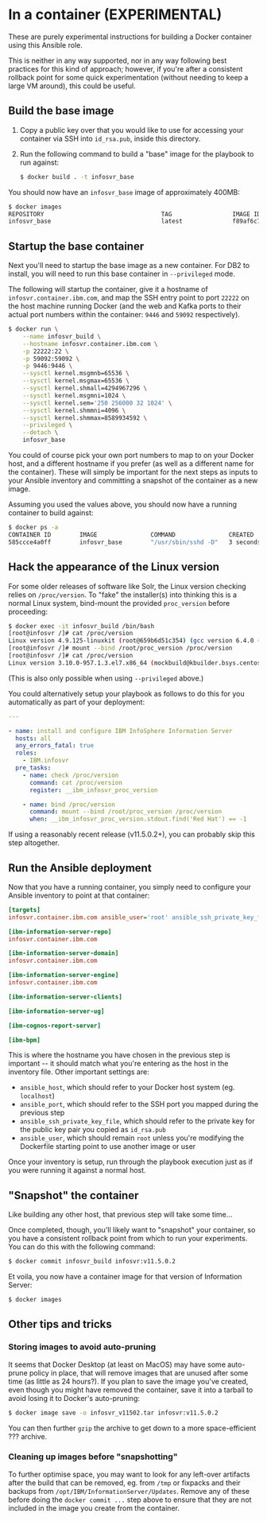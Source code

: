# In a container (EXPERIMENTAL)

These are purely experimental instructions for building a Docker container using this Ansible role.

This is neither in any way supported, nor in any way following best practices for this kind of approach;
however, if you're after a consistent rollback point for some quick experimentation (without needing to
keep a large VM around), this could be useful.

## Build the base image

1. Copy a public key over that you would like to use for accessing your container via SSH into `id_rsa.pub`,
    inside this directory.
1. Run the following command to build a "base" image for the playbook to run against:

    ```bash
    $ docker build . -t infosvr_base
    ```

You should now have an `infosvr_base` image of approximately 400MB:

```bash
$ docker images
REPOSITORY                                 TAG                 IMAGE ID            CREATED              SIZE
infosvr_base                               latest              f89af6c73d6e        About a minute ago   407MB
```

## Startup the base container

Next you'll need to startup the base image as a new container. For DB2 to install, you will need to
run this base container in `--privileged` mode.

The following will startup the container, give it a hostname of `infosvr.container.ibm.com`, and map
the SSH entry point to port `22222` on the host machine running Docker (and the web and Kafka ports to
their actual port numbers within the container: `9446` and `59092` respectively).

```bash
$ docker run \
    --name infosvr_build \
    --hostname infosvr.container.ibm.com \
    -p 22222:22 \
    -p 59092:59092 \
    -p 9446:9446 \
    --sysctl kernel.msgmnb=65536 \
    --sysctl kernel.msgmax=65536 \
    --sysctl kernel.shmall=4294967296 \
    --sysctl kernel.msgmni=1024 \
    --sysctl kernel.sem='250 256000 32 1024' \
    --sysctl kernel.shmmni=4096 \
    --sysctl kernel.shmmax=8589934592 \
    --privileged \
    --detach \
    infosvr_base
```

You could of course pick your own port numbers to map to on your Docker host, and a different hostname if
you prefer (as well as a different name for the container). These will simply be important for the next steps
as inputs to your Ansible inventory and committing a snapshot of the container as a new image.

Assuming you used the values above, you should now have a running container to build against:

```bash
$ docker ps -a
CONTAINER ID        IMAGE               COMMAND               CREATED             STATUS                      PORTS                                                                     NAMES
585ccce4a0ff        infosvr_base        "/usr/sbin/sshd -D"   3 seconds ago       Up 2 seconds                0.0.0.0:9446->9446/tcp, 0.0.0.0:59092->59092/tcp, 0.0.0.0:22222->22/tcp   infosvr_build
```

## Hack the appearance of the Linux version

For some older releases of software like Solr, the Linux version checking relies on `/proc/version`. To "fake"
the installer(s) into thinking this is a normal Linux system, bind-mount the provided `proc_version` before
proceeding:

```bash
$ docker exec -it infosvr_build /bin/bash
[root@infosvr /]# cat /proc/version
Linux version 4.9.125-linuxkit (root@659b6d51c354) (gcc version 6.4.0 (Alpine 6.4.0) ) #1 SMP Fri Sep 7 08:20:28 UTC 2018
[root@infosvr /]# mount --bind /root/proc_version /proc/version
[root@infosvr /]# cat /proc/version
Linux version 3.10.0-957.1.3.el7.x86_64 (mockbuild@kbuilder.bsys.centos.org) (gcc version 4.8.5 20150623 (Red Hat 4.8.5-36) (GCC) ) #1 SMP Thu Nov 29 14:49:43 UTC 2018
```

(This is also only possible when using `--privileged` above.)

You could alternatively setup your playbook as follows to do this for you automatically as part of your deployment:

```yaml
---

- name: install and configure IBM InfoSphere Information Server
  hosts: all
  any_errors_fatal: true
  roles:
    - IBM.infosvr
  pre_tasks:
    - name: check /proc/version
      command: cat /proc/version
      register: __ibm_infosvr_proc_version

    - name: bind /proc/version
      command: mount --bind /root/proc_version /proc/version
      when: __ibm_infosvr_proc_version.stdout.find('Red Hat') == -1
```

If using a reasonably recent release (v11.5.0.2+), you can probably skip this step altogether.

## Run the Ansible deployment

Now that you have a running container, you simply need to configure your Ansible inventory to point at that
container:

```ini
[targets]
infosvr.container.ibm.com ansible_user='root' ansible_ssh_private_key_file='~/.ssh/id_rsa' ansible_port=22222 ansible_host=localhost

[ibm-information-server-repo]
infosvr.container.ibm.com

[ibm-information-server-domain]
infosvr.container.ibm.com

[ibm-information-server-engine]
infosvr.container.ibm.com

[ibm-information-server-clients]

[ibm-information-server-ug]

[ibm-cognos-report-server]

[ibm-bpm]
```

This is where the hostname you have chosen in the previous step is important -- it should match what you're entering
as the host in the inventory file. Other important settings are:

- `ansible_host`, which should refer to your Docker host system (eg. `localhost`)
- `ansible_port`, which should refer to the SSH port you mapped during the previous step
- `ansible_ssh_private_key_file`, which should refer to the private key for the public key pair you copied as `id_rsa.pub`
- `ansible_user`, which should remain `root` unless you're modifying the Dockerfile starting point to use another image or user

Once your inventory is setup, run through the playbook execution just as if you were running it against a normal host.

## "Snapshot" the container

Like building any other host, that previous step will take some time...

Once completed, though, you'll likely want to "snapshot" your container, so you have a consistent rollback point from
which to run your experiments. You can do this with the following command:

```bash
$ docker commit infosvr_build infosvr:v11.5.0.2
```

Et voila, you now have a container image for that version of Information Server:

```bash
$ docker images

```

## Other tips and tricks

### Storing images to avoid auto-pruning

It seems that Docker Desktop (at least on MacOS) may have some auto-prune policy in place, that will remove images that are unused
after some time (as little as 24 hours?). If you plan to save the image you've created, even though you might have removed the 
container, save it into a tarball to avoid losing it to Docker's auto-pruning:

```bash
$ docker image save -o infosvr_v11502.tar infosvr:v11.5.0.2
```

You can then further `gzip` the archive to get down to a more space-efficient ??? archive.

### Cleaning up images before "snapshotting"

To further optimise space, you may want to look for any left-over artifacts after the build that can be removed, eg. from `/tmp`
or fixpacks and their backups from `/opt/IBM/InformationServer/Updates`. Remove any of these before doing the `docker commit ...`
step above to ensure that they are not included in the image you create from the container.
